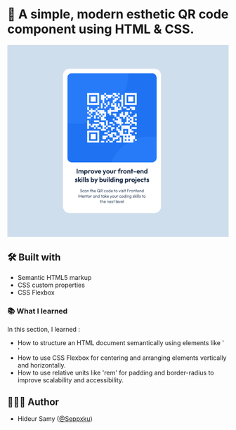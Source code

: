# 🚀 A simple, modern esthetic QR code component using HTML & CSS.

![Screenshot of my projet](images/screenshot.png)

## 🛠️ Built with

- Semantic HTML5 markup
- CSS custom properties
- CSS Flexbox

### 📚 What I learned

In this section, I learned :

- How to structure an HTML document semantically using elements like '<article>'
- How to use CSS Flexbox for centering and arranging elements vertically and horizontally.
- How to use relative units like 'rem' for padding and border-radius to improve scalability and accessibility.

## 👨🏻‍💻 Author

- Hideur Samy ([@Seppxku](https://github.com/Seppxku))
